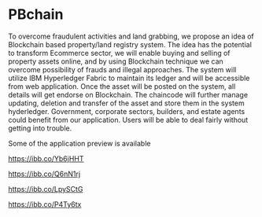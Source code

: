 # PBchain
To overcome fraudulent activities and land grabbing, we propose an idea of Blockchain based property/land registry system. 
The idea has the potential to transform Ecommerce sector, we will enable buying and selling of property assets online, and by using Blockchain technique we can overcome possibility of frauds and illegal approaches. 
The system will utilize IBM Hyperledger Fabric to maintain its ledger and will be accessible from web application. 
Once the asset will be posted on the system, all details will get endorse on Blockchain. 
The chaincode will further manage updating, deletion and transfer of the asset and store them in the system hyderledger. 
Government, corporate sectors, builders, and estate agents could benefit from our application. 
Users will be able to deal fairly without getting into trouble.

Some of the application preview is available

https://ibb.co/Yb6jHHT

https://ibb.co/Q6nN1rj

https://ibb.co/LpySCtG

https://ibb.co/P4Ty6tx


